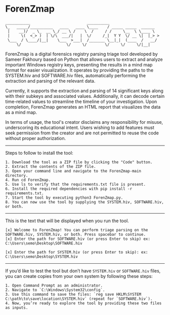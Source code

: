 # ForenZmap

```
___________                         __________
\_   _____/__________   ____   ____ \____    / _____ _____  ______
 |    __)/  _ \_  __ \_/ __ \ /    \  /     / /     \__  \ \____ \
 |     \(  <_> )  | \/\  ___/|   |  \/     /_|  Y Y  \/ __ \|  |_> >
 \___  / \____/|__|    \___  >___|  /_______ \__|_|  (____  /   __/
     \/                    \/     \/        \/     \/     \/|__|

```

ForenZmap is a digital forensics registry parsing triage tool developed by Sameer Fakhoury based on Python that allows users to extract and analyze important Windows registry keys, presenting the results in a mind map format for easier visualization. It operates by providing the paths to the SYSTEM.hiv and SOFTWARE.hiv files, automatically performing the extraction and parsing of the relevant data.

Currently, it supports the extraction and parsing of 14 significant keys along with their subkeys and associated values. Additionally, it can decode certain time-related values to streamline the timeline of your investigation. Upon completion, ForenZmap generates an HTML report that visualizes the data as a mind map.

In terms of usage, the tool's creator disclaims any responsibility for misuse, underscoring its educational intent. Users wishing to add features must seek permission from the creator and are not permitted to reuse the code without proper authorization.

---
Steps to follow to install the tool:
```
1. Download the tool as a ZIP file by clicking the "Code" button.
2. Extract the contents of the ZIP file.
3. Open your command line and navigate to the ForenZmap-main directory.
4. Run cd ForenZmap.
5. Use ls to verify that the requirements.txt file is present.
6. Install the required dependencies with pip install -r requirements.txt.
7. Start the tool by executing python3 ForenZmap.py.
8. You can now use the tool by supplying the SYSTEM.hiv, SOFTWARE.hiv, or both.
```
---
This is the text that will be displayed when you run the tool.
```
[x] Welcome to ForenZmap! You can perform triage parsing on the SOFTWARE.hiv, SYSTEM.hiv, or both. Press spacebar to continue.
[x] Enter the path for SOFTWARE.hiv (or press Enter to skip) ex: C:\Users\semo\Desktop\SOFTWARE.hiv

[x] Enter the path for SYSTEM.hiv (or press Enter to skip): ex: C:\Users\semo\Desktop\SYSTEM.hiv
```
---
If you’d like to test the tool but don’t have `SYSTEM.hiv` or `SOFTWARE.hiv` files, you can create copies from your own system by following these steps:
```
1. Open Command Prompt as an administrator.
2. Navigate to `C:\Windows\System32\config`.
3. Use this command to save the files: `reg save HKLM\SYSTEM C:\path\to\save\location\SYSTEM.hiv` (repeat for `SOFTWARE.hiv`).
4. Now, you’re ready to explore the tool by providing these two files as inputs.
```
